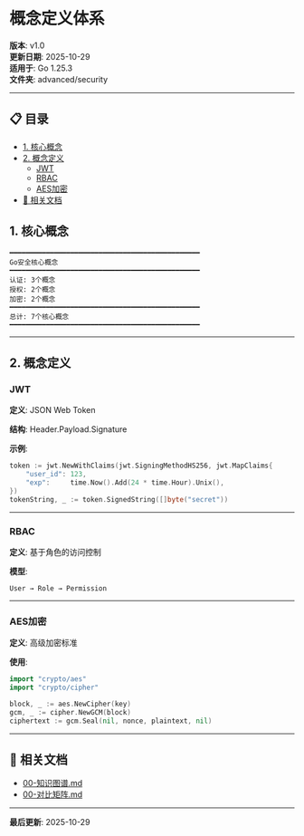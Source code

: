 ﻿# 概念定义体系

**版本**: v1.0  
**更新日期**: 2025-10-29  
**适用于**: Go 1.25.3  
**文件夹**: advanced/security

---

## 📋 目录


- [1. 核心概念](#1.-核心概念)
- [2. 概念定义](#2.-概念定义)
  - [JWT](#jwt)
  - [RBAC](#rbac)
  - [AES加密](#aes加密)
- [🔗 相关文档](#相关文档)

## 1. 核心概念

```text
━━━━━━━━━━━━━━━━━━━━━━━━━━━━━━━━━━━━━━━━━━━━━━━
Go安全核心概念
━━━━━━━━━━━━━━━━━━━━━━━━━━━━━━━━━━━━━━━━━━━━━━━
认证: 3个概念
授权: 2个概念
加密: 2个概念
━━━━━━━━━━━━━━━━━━━━━━━━━━━━━━━━━━━━━━━━━━━━━━━
总计: 7个核心概念
━━━━━━━━━━━━━━━━━━━━━━━━━━━━━━━━━━━━━━━━━━━━━━━
```

---

## 2. 概念定义

### JWT

**定义**: JSON Web Token

**结构**: Header.Payload.Signature

**示例**:
```go
token := jwt.NewWithClaims(jwt.SigningMethodHS256, jwt.MapClaims{
    "user_id": 123,
    "exp":     time.Now().Add(24 * time.Hour).Unix(),
})
tokenString, _ := token.SignedString([]byte("secret"))
```

---

### RBAC

**定义**: 基于角色的访问控制

**模型**:
```text
User → Role → Permission
```

---

### AES加密

**定义**: 高级加密标准

**使用**:
```go
import "crypto/aes"
import "crypto/cipher"

block, _ := aes.NewCipher(key)
gcm, _ := cipher.NewGCM(block)
ciphertext := gcm.Seal(nil, nonce, plaintext, nil)
```

---

## 🔗 相关文档

- [00-知识图谱.md](./00-知识图谱.md)
- [00-对比矩阵.md](./00-对比矩阵.md)

---

**最后更新**: 2025-10-29

